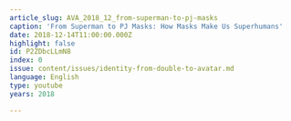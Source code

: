 ```yaml
---
article_slug: AVA_2018_12_from-superman-to-pj-masks
caption: 'From Superman to PJ Masks: How Masks Make Us Superhumans'
date: 2018-12-14T11:00:00.000Z
highlight: false
id: P2ZDbcLLmN8
index: 0
issue: content/issues/identity-from-double-to-avatar.md
language: English
type: youtube
years: 2018

---
```

